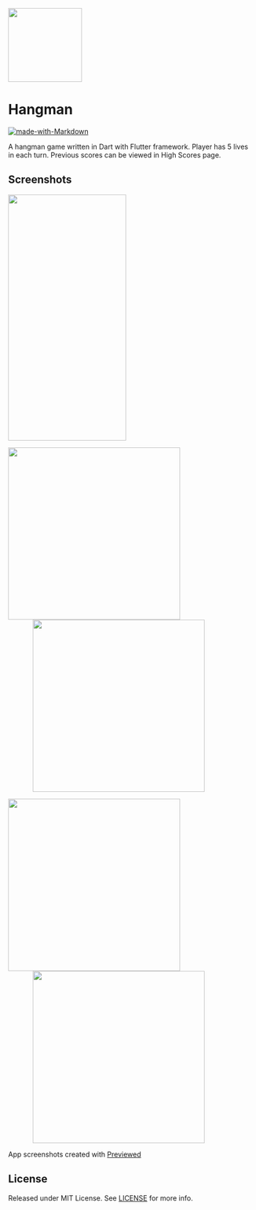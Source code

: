 <img width="150" height="150" src="./res/documentation/icon.png" />

# Hangman
[![made-with-Markdown](https://img.shields.io/badge/Made%20with-Flutter-1389FD.svg)](http://flutter.dev)

A hangman game written in Dart with Flutter framework. Player has 5 lives in each turn. Previous scores can be viewed in High Scores page.

## Screenshots
<img src="./res/documentation/hangman_animation.gif" width="240" height="500" />

<img align="center" width="350" src="./res/documentation/pre1.png"   ><img align="center" width="350" src="./res/documentation/pre2.png" hspace="50">

<img align="center" width="350"  src="./res/documentation/pre3.png"   ><img width="350" align="center" src="./res/documentation/pre4.png" hspace="50">


App screenshots created with <a href="https://previewed.app/">Previewed</a>

## License

Released under MIT License. See [LICENSE](LICENSE) for more info.
